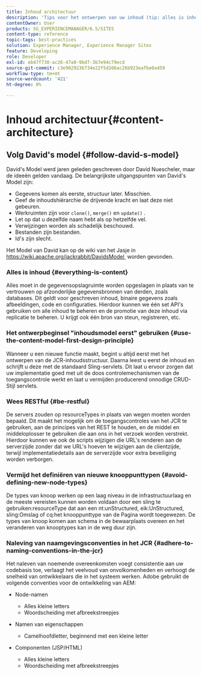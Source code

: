 ```yaml
---
title: Inhoud architectuur
description: 'Tips voor het ontwerpen van uw inhoud (tip: alles is inhoud)'
contentOwner: User
products: SG_EXPERIENCEMANAGER/6.5/SITES
content-type: reference
topic-tags: best-practices
solution: Experience Manager, Experience Manager Sites
feature: Developing
role: Developer
exl-id: eb47f730-ac26-47a0-9bd7-3b7e94c79ecd
source-git-commit: c3e9029236734e22f5d266ac26b923eafbe0a459
workflow-type: tm+mt
source-wordcount: '421'
ht-degree: 0%

---
```


# Inhoud architectuur{#content-architecture}

## Volg David&#39;s model {#follow-david-s-model}

David&#39;s Model werd jaren geleden geschreven door David Nuescheler, maar de ideeën gelden vandaag. De belangrijkste uitgangspunten van David&#39;s Model zijn:

* Gegevens komen als eerste, structuur later. Misschien.
* Geef de inhoudshiërarchie de drijvende kracht en laat deze niet gebeuren.
* Werkruimten zijn voor `clone()`, `merge()` en `update()` .
* Let op dat u dezelfde naam hebt als op hetzelfde vel.
* Verwijzingen worden als schadelijk beschouwd.
* Bestanden zijn bestanden.
* Id&#39;s zijn slecht.

Het Model van David kan op de wiki van het Jasje in [&#x200B; https://wiki.apache.org/jackrabbit/DavidsModel &#x200B;](https://wiki.apache.org/jackrabbit/DavidsModel) worden gevonden.

### Alles is inhoud {#everything-is-content}

Alles moet in de gegevensopslagruimte worden opgeslagen in plaats van te vertrouwen op afzonderlijke gegevensbronnen van derden, zoals databases. Dit geldt voor geschreven inhoud, binaire gegevens zoals afbeeldingen, code en configuraties. Hierdoor kunnen we één set API&#39;s gebruiken om alle inhoud te beheren en de promotie van deze inhoud via replicatie te beheren. U krijgt ook één bron van steun, registreren, etc.

### Het ontwerpbeginsel &quot;inhoudsmodel eerst&quot; gebruiken {#use-the-content-model-first-design-principle}

Wanneer u een nieuwe functie maakt, begint u altijd eerst met het ontwerpen van de JCR-inhoudsstructuur. Daarna leest u eerst de inhoud en schrijft u deze met de standaard Sling-servlets. Dit laat u ervoor zorgen dat uw implementatie goed met uit de doos controlemechanismen van de toegangscontrole werkt en laat u vermijden producerend onnodige CRUD-Stijl servlets.

### Wees RESTful {#be-restful}

De servers zouden op resourceTypes in plaats van wegen moeten worden bepaald. Dit maakt het mogelijk om de toegangscontroles van het JCR te gebruiken, aan de principes van het REST te houden, en de middel en middeloplosser te gebruiken die aan ons in het verzoek worden verstrekt. Hierdoor kunnen we ook de scripts wijzigen die URL&#39;s renderen aan de serverzijde zonder dat we URL&#39;s hoeven te wijzigen aan de clientzijde, terwijl implementatiedetails aan de serverzijde voor extra beveiliging worden verborgen.

### Vermijd het definiëren van nieuwe knooppunttypen {#avoid-defining-new-node-types}

De types van knoop werken op een laag niveau in de infrastructuurlaag en de meeste vereisten kunnen worden voldaan door een sling te gebruiken:resourceType dat aan een nt:unStructured, eik:UnStructured, sling:Omslag of cq:het knooppunttype van de Pagina wordt toegewezen. De types van knoop komen aan schema in de bewaarplaats overeen en het veranderen van knooptypes kan in de weg duur zijn.

### Naleving van naamgevingsconventies in het JCR {#adhere-to-naming-conventions-in-the-jcr}

Het naleven van noemende overeenkomsten voegt consistentie aan uw codebasis toe, verlaagt het veelvoud van onvolkomenheden en verhoogt de snelheid van ontwikkelaars die in het systeem werken. Adobe gebruikt de volgende conventies voor de ontwikkeling van AEM:

* Node-namen

   * Alles kleine letters
   * Woordscheiding met afbreekstreepjes

* Namen van eigenschappen

   * Camelhoofdletter, beginnend met een kleine letter

* Componenten (JSP/HTML)

   * Alles kleine letters
   * Woordscheiding met afbreekstreepjes
